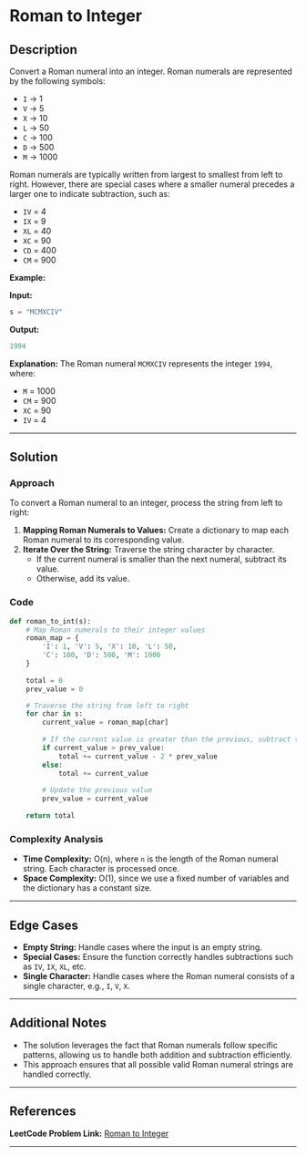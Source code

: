 # Roman to Integer

## Description

Convert a Roman numeral into an integer. Roman numerals are represented by the following symbols:

- `I` -> 1
- `V` -> 5
- `X` -> 10
- `L` -> 50
- `C` -> 100
- `D` -> 500
- `M` -> 1000

Roman numerals are typically written from largest to smallest from left to right. However, there are special cases where a smaller numeral precedes a larger one to indicate subtraction, such as:

- `IV` = 4
- `IX` = 9
- `XL` = 40
- `XC` = 90
- `CD` = 400
- `CM` = 900

**Example:**

**Input:**
```python
s = "MCMXCIV"
```

**Output:**
```python
1994
```

**Explanation:**
The Roman numeral `MCMXCIV` represents the integer `1994`, where:
- `M` = 1000
- `CM` = 900
- `XC` = 90
- `IV` = 4

---

## Solution

### Approach

To convert a Roman numeral to an integer, process the string from left to right:

1. **Mapping Roman Numerals to Values:** Create a dictionary to map each Roman numeral to its corresponding value.
2. **Iterate Over the String:** Traverse the string character by character.
   - If the current numeral is smaller than the next numeral, subtract its value.
   - Otherwise, add its value.

### Code

```python
def roman_to_int(s):
    # Map Roman numerals to their integer values
    roman_map = {
        'I': 1, 'V': 5, 'X': 10, 'L': 50,
        'C': 100, 'D': 500, 'M': 1000
    }
    
    total = 0
    prev_value = 0

    # Traverse the string from left to right
    for char in s:
        current_value = roman_map[char]
        
        # If the current value is greater than the previous, subtract twice the previous value
        if current_value > prev_value:
            total += current_value - 2 * prev_value
        else:
            total += current_value
        
        # Update the previous value
        prev_value = current_value
    
    return total
```

### Complexity Analysis

- **Time Complexity:** O(n), where `n` is the length of the Roman numeral string. Each character is processed once.
- **Space Complexity:** O(1), since we use a fixed number of variables and the dictionary has a constant size.

---

## Edge Cases

- **Empty String:** Handle cases where the input is an empty string.
- **Special Cases:** Ensure the function correctly handles subtractions such as `IV`, `IX`, `XL`, etc.
- **Single Character:** Handle cases where the Roman numeral consists of a single character, e.g., `I`, `V`, `X`.

---

## Additional Notes

- The solution leverages the fact that Roman numerals follow specific patterns, allowing us to handle both addition and subtraction efficiently.
- This approach ensures that all possible valid Roman numeral strings are handled correctly.

---

## References

**LeetCode Problem Link:** [Roman to Integer](https://leetcode.com/problems/roman-to-integer/)

---
